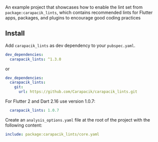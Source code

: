 An example project that showcases how to enable the lint set from `package:carapacik_lints`, which contains recommended lints for Flutter apps, packages, and plugins to encourage good coding practices

## Install

Add `carapacik_lints` as dev dependency to your `pubspec.yaml`.
```yaml
dev_dependencies:
  carapacik_lints: ^1.3.0
```
or
```yaml
dev_dependencies:
  carapacik_lints:
    git:
      url: https://github.com/Carapacik/carapacik_lints.git
```

For Flutter 2 and Dart 2.16 use version 1.0.7:
```yaml
  carapacik_lints: 1.0.7
```

Create an `analysis_options.yaml` file at the root of the project with the following content:

```yaml
include: package:carapacik_lints/core.yaml
```